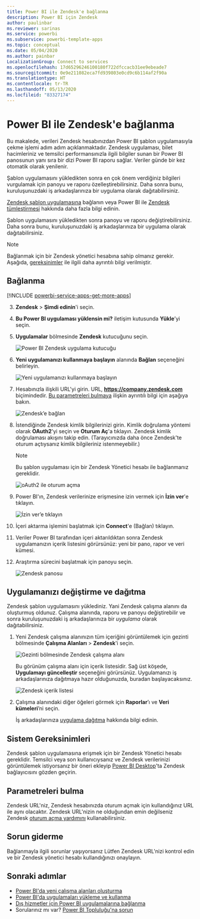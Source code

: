 ```yaml
---
title: Power BI ile Zendesk'e bağlanma
description: Power BI için Zendesk
author: paulinbar
ms.reviewer: sarinas
ms.service: powerbi
ms.subservice: powerbi-template-apps
ms.topic: conceptual
ms.date: 05/04/2020
ms.author: painbar
LocalizationGroup: Connect to services
ms.openlocfilehash: 17d65296246100180f722dfccacb31ee9ebeade7
ms.sourcegitcommit: 0e9e211082eca7fd939803e0cd9c6b114af2f90a
ms.translationtype: HT
ms.contentlocale: tr-TR
ms.lasthandoff: 05/13/2020
ms.locfileid: "83327174"
---
```

# <a name="connect-to-zendesk-with-power-bi"></a>Power BI ile Zendesk'e bağlanma

Bu makalede, verileri Zendesk hesabınızdan Power BI şablon uygulamasıyla çekme işlemi adım adım açıklanmaktadır. Zendesk uygulaması, bilet hacimleriniz ve temsilci performansınızla ilgili bilgiler sunan bir Power BI panosunun yanı sıra bir dizi Power BI raporu sağlar. Veriler günde bir kez otomatik olarak yenilenir. 

Şablon uygulamasını yükledikten sonra en çok önem verdiğiniz bilgileri vurgulamak için panoyu ve raporu özelleştirebilirsiniz. Daha sonra bunu, kuruluşunuzdaki iş arkadaşlarınıza bir uygulama olarak dağıtabilirsiniz.

[Zendesk şablon uygulamasına](https://app.powerbi.com/getdata/services/zendesk) bağlanın veya Power BI ile [Zendesk tümleştirmesi](https://powerbi.microsoft.com/integrations/zendesk) hakkında daha fazla bilgi edinin.

Şablon uygulamasını yükledikten sonra panoyu ve raporu değiştirebilirsiniz. Daha sonra bunu, kuruluşunuzdaki iş arkadaşlarınıza bir uygulama olarak dağıtabilirsiniz.

>[!NOTE]
>Bağlanmak için bir Zendesk yönetici hesabına sahip olmanız gerekir. Aşağıda, [gereksinimler](#system-requirements) ile ilgili daha ayrıntılı bilgi verilmiştir.

## <a name="how-to-connect"></a>Bağlanma

[!INCLUDE [powerbi-service-apps-get-more-apps](../includes/powerbi-service-apps-get-more-apps.md)]

3. **Zendesk** \> **Şimdi edinin**'i seçin.
4. **Bu Power BI uygulaması yüklensin mi?** iletişim kutusunda **Yükle**’yi seçin.
4. **Uygulamalar** bölmesinde **Zendesk** kutucuğunu seçin.

    ![Power BI Zendesk uygulama kutucuğu](media/service-connect-to-zendesk/power-bi-zendesk-tile.png)

6. **Yeni uygulamanızı kullanmaya başlayın** alanında **Bağlan** seçeneğini belirleyin.

    ![Yeni uygulamanızı kullanmaya başlayın](media/service-connect-to-zendesk/power-bi-new-app-connect-get-started.png)

4. Hesabınızla ilişkili URL'yi girin. URL, **https://company.zendesk.com** biçimindedir. [Bu parametreleri bulmaya](#finding-parameters) ilişkin ayrıntılı bilgi için aşağıya bakın.
   
   ![Zendesk’e bağlan](media/service-connect-to-zendesk/pbi_zendeskconnect.png)

5. İstendiğinde Zendesk kimlik bilgilerinizi girin.  Kimlik doğrulama yöntemi olarak **OAuth2**'yi seçin ve **Oturum Aç**'a tıklayın. Zendesk kimlik doğrulaması akışını takip edin. (Tarayıcınızda daha önce Zendesk'te oturum açtıysanız kimlik bilgileriniz istenmeyebilir.)
   
   > [!NOTE]
   > Bu şablon uygulaması için bir Zendesk Yönetici hesabı ile bağlanmanız gereklidir. 
   > 
   
   ![oAuth2 ile oturum açma](media/service-connect-to-zendesk/pbi_zendesksignin.png)
6. Power BI'ın, Zendesk verilerinize erişmesine izin vermek için **İzin ver**'e tıklayın.
   
   ![İzin ver’e tıklayın](media/service-connect-to-zendesk/zendesk2.jpg)
7. İçeri aktarma işlemini başlatmak için **Connect**'e (Bağlan) tıklayın. 
8. Veriler Power BI tarafından içeri aktarıldıktan sonra Zendesk uygulamanızın içerik listesini görürsünüz: yeni bir pano, rapor ve veri kümesi.
9. Araştırma sürecini başlatmak için panoyu seçin.

    ![Zendesk panosu](media/service-connect-to-zendesk/power-bi-zendesk-dashboard.png)
   
## <a name="modify-and-distribute-your-app"></a>Uygulamanızı değiştirme ve dağıtma

Zendesk şablon uygulamasını yüklediniz. Yani Zendesk çalışma alanını da oluşturmuş oldunuz. Çalışma alanında, raporu ve panoyu değiştirebilir ve sonra kuruluşunuzdaki iş arkadaşlarınıza bir *uygulama* olarak dağıtabilirsiniz. 

1. Yeni Zendesk çalışma alanınızın tüm içeriğini görüntülemek için gezinti bölmesinde **Çalışma Alanları** > **Zendesk**'i seçin. 

    ![Gezinti bölmesinde Zendesk çalışma alanı](media/service-connect-to-zendesk/power-bi-zendesk-workspace-left-nav.png)

    Bu görünüm çalışma alanı için içerik listesidir. Sağ üst köşede, **Uygulamayı güncelleştir** seçeneğini görürsünüz. Uygulamanızı iş arkadaşlarınıza dağıtmaya hazır olduğunuzda, buradan başlayacaksınız. 

    ![Zendesk içerik listesi](media/service-connect-to-zendesk/power-bi-zendesk-content-list.png)

2. Çalışma alanındaki diğer öğeleri görmek için **Raporlar**’ı ve **Veri kümeleri**’ni seçin.

    İş arkadaşlarınıza [uygulama dağıtma](../collaborate-share/service-create-distribute-apps.md) hakkında bilgi edinin.

## <a name="system-requirements"></a>Sistem Gereksinimleri
Zendesk şablon uygulamasına erişmek için bir Zendesk Yönetici hesabı gereklidir. Temsilci veya son kullanıcıysanız ve Zendesk verilerinizi görüntülemek istiyorsanız bir öneri ekleyip [Power BI Desktop](desktop-connect-to-data.md)'ta Zendesk bağlayıcısını gözden geçirin.

## <a name="finding-parameters"></a>Parametreleri bulma
Zendesk URL'niz, Zendesk hesabınızda oturum açmak için kullandığınız URL ile aynı olacaktır. Zendesk URL'nizin ne olduğundan emin değilseniz Zendesk [oturum açma yardımını](https://www.zendesk.com/login/) kullanabilirsiniz.

## <a name="troubleshooting"></a>Sorun giderme
Bağlanmayla ilgili sorunlar yaşıyorsanız Lütfen Zendesk URL'nizi kontrol edin ve bir Zendesk yönetici hesabı kullandığınızı onaylayın.

## <a name="next-steps"></a>Sonraki adımlar

* [Power BI'da yeni çalışma alanları oluşturma](../collaborate-share/service-create-the-new-workspaces.md)
* [Power BI'da uygulamaları yükleme ve kullanma](../consumer/end-user-apps.md)
* [Dış hizmetler için Power BI uygulamalarına bağlanma](service-connect-to-services.md)
* Sorularınız mı var? [Power BI Topluluğu'na sorun](https://community.powerbi.com/)
